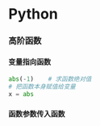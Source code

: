# Python

### 高阶函数

#### 变量指向函数

```python
abs(-1)    # 求函数绝对值
# 把函数本身赋值给变量
x = abs
```

#### 函数参数传入函数

